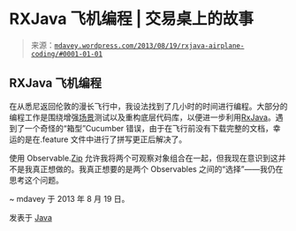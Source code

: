 <!--yml

分类：未分类

日期：2024-05-18 06:02:37

-->

# RXJava 飞机编程 | 交易桌上的故事

> 来源：[`mdavey.wordpress.com/2013/08/19/rxjava-airplane-coding/#0001-01-01`](https://mdavey.wordpress.com/2013/08/19/rxjava-airplane-coding/#0001-01-01)

## RXJava 飞机编程

在从悉尼返回伦敦的漫长飞行中，我设法找到了几小时的时间进行编程。大部分的编程工作是围绕增强[场景](http://cukes.info/)测试以及重构底层代码库，以便进一步利用[RxJava](https://github.com/Netflix/RxJava)。遇到了一个奇怪的“箱型”Cucumber 错误，由于在飞行前没有下载完整的文档，幸运的是在.feature 文件中进行了拼写更正后解决了。

使用 Observable.[Zip](https://github.com/Netflix/RxJava/wiki/Combining-Observables#zip) 允许我将两个可观察对象组合在一起，但我现在意识到这并不是我真正想做的。我真正想要的是两个 Observables 之间的“选择”——我仍在思考这个问题。

~ mdavey 于 2013 年 8 月 19 日。

发表于 [Java](https://mdavey.wordpress.com/category/languages/java/)
